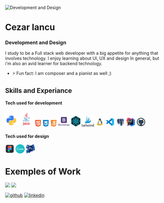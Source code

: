 ![Development and Design](https://github.com/Cezar04/Cezar04/blob/master/Blue%20and%20White%20Architect%20LinkedIn%20Banner.gif)

# Cezar Iancu
### Development and Design


I study to be a Full stack web developer with a big appetite for anything that involves technology. I enjoy learning about UI, UX and design în general, but i'm also an avid learner for backend technology.

- ⚡ Fun fact: I am composer and a pianist as well ;) 

## Skills and Experiance
#### Tech used for development

<img src="https://github.com/Cezar04/Cezar04/blob/master/kisspng-angle-text-symbol-brand-other-python-5ab0c09b9ea1a7.3286927515215330836498.png" width='40' /> <img src="https://github.com/Cezar04/Cezar04/blob/master/kisspng-java-runtime-environment-computer-icons-java-platf-java-5ade3063f31610.0948145615245108199957.png" width='50' /> <img src="https://github.com/Cezar04/Cezar04/blob/master/PikPng.com_javascript-logo-png_1506141.png" width='70' /> <img src="https://github.com/Cezar04/Cezar04/blob/master/PikPng.com_bootstrap-logo-png_2172365.png" width='40' /> 
<img src="https://github.com/Cezar04/Cezar04/blob/master/kisspng-react-javascript-responsive-web-design-github-angu-github-5accac250cda95.4452823815233628530527.png" width='30' />
<img src='https://github.com/Cezar04/Cezar04/blob/master/pngjoy.com_instragram-logo-tailwind-logo-png-download_7357467.png' width='40'/>
<img src="https://github.com/Cezar04/Cezar04/blob/master/icons8-linux-48.png" width='30'/>
<img src="https://github.com/Cezar04/Cezar04/blob/master/icons8-visual-studio-code-2019-48.png" width='30'/>
<img src='https://github.com/Cezar04/Cezar04/blob/master/kisspng-postgresql-relational-database-management-system-m-5b2627cf3bd403.5133174715292272152451.png' width='30'/>
<img src='https://github.com/Cezar04/Cezar04/blob/master/kisspng-intellij-idea-integrated-development-environment-c-java-plum-5ad4c79b02dad6.2641825315238941710117.png' width='30'/>
<img src='https://github.com/Cezar04/Cezar04/blob/master/kisspng-github-computer-icons-logo-github-5ab8a3383b38f2.3278495915220498482426.png' width='30'/>





#### Tech used for design
<img src="https://github.com/Cezar04/Cezar04/blob/master/kisspng-figma-user-interface-design-designer-logo-apps-design-5ae2b107816577.63914842152480589553.png" width='30' />  <img src="https://github.com/Cezar04/Cezar04/blob/master/5842a622a6515b1e0ad75af9.png" width='30' />  <img src="https://github.com/Cezar04/Cezar04/blob/master/5a219145388087.5866319615121493172314.png" width='30' />


# Exemples of Work

<img src='https://github.com/Cezar04/ReactTestHotelWebsite/blob/main/Design%20f%C4%83r%C4%83%20titlu%20(3).gif' width='250' /> <img src='https://github.com/Cezar04/Cezar04/blob/master/Design%20f%C4%83r%C4%83%20titlu%20(2).gif' width='250' />










[<img src='https://cdn.jsdelivr.net/npm/simple-icons@3.0.1/icons/github.svg' alt='github' height='40' >](https://github.com/Cezar04)  [<img src='https://cdn.jsdelivr.net/npm/simple-icons@3.0.1/icons/linkedin.svg' alt='linkedin' height='40'>](https://www.linkedin.com/in/iancu-cezar-972bba206/)  






